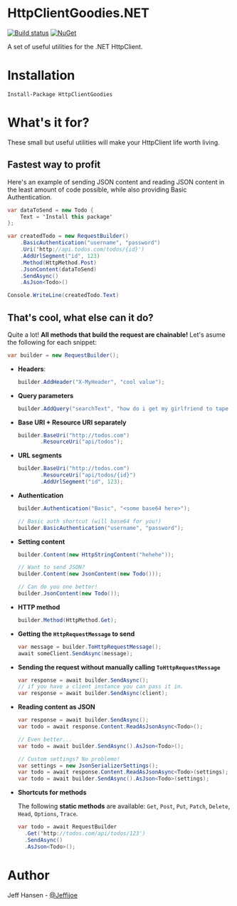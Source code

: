 # HttpClientGoodies.NET

[![Build status](https://ci.appveyor.com/api/projects/status/v8bx4kl22po40vso?svg=true)](https://ci.appveyor.com/project/jeffijoe/httpclientgoodies-net)
[![NuGet](https://img.shields.io/nuget/v/HttpClientGoodies.svg?maxAge=2592000)](http://nuget.org/packages/HttpClientGoodies)

A set of useful utilities for the .NET HttpClient.

# Installation

```
Install-Package HttpClientGoodies
```

# What's it for?

These small but useful utilities will make your HttpClient life worth living.

## Fastest way to profit

Here's an example of sending JSON content and reading JSON content in the least amount of code possible, while also providing Basic Authentication.

```csharp
var dataToSend = new Todo {
    Text = 'Install this package'
};

var createdTodo = new RequestBuilder()
    .BasicAuthentication("username", "password")
    .Uri('http://api.todos.com/todos/{id}')
    .AddUrlSegment("id", 123)
    .Method(HttpMethod.Post)
    .JsonContent(dataToSend)
    .SendAsync()
    .AsJson<Todo>()

Console.WriteLine(createdTodo.Text)
```

## That's cool, what else can it do?

Quite a lot! **All methods that build the request are chainable!** Let's asume the following for each snippet:

```csharp
var builder = new RequestBuilder();
```

* **Headers**:

  ```csharp
  builder.AddHeader("X-MyHeader", "cool value");
  ```

* **Query parameters**

  ```csharp
  builder.AddQuery("searchText", "how do i get my girlfriend to tape her fingers together like a dinosaur");
  ```

* **Base URI + Resource URI separately**

  ```csharp
  builder.BaseUri("http://todos.com")
         .ResourceUri("api/todos");
  ```

* **URL segments**

  ```csharp
  builder.BaseUri("http://todos.com")
         .ResourceUri("api/todos/{id}")
         .AddUrlSegment("id", 123);
  ```

* **Authentication**

  ```csharp
  builder.Authentication("Basic", "<some base64 here>");

  // Basic auth shortcut (will base64 for you!)
  builder.BasicAuthentication("username", "password");
  ```

* **Setting content**

  ```csharp
  builder.Content(new HttpStringContent("hehehe"));

  // Want to send JSON?
  builder.Content(new JsonContent(new Todo()));

  // Can do you one better!
  builder.JsonContent(new Todo());
  ```


* **HTTP method**

  ```csharp
  builder.Method(HttpMethod.Get);
  ```

* **Getting the `HttpRequestMessage` to send**

  ```csharp
  var message = builder.ToHttpRequestMessage();
  await someClient.SendAsync(message);
  ```

* **Sending the request without manually calling `ToHttpRequestMessage`**

  ```csharp
  var response = await builder.SendAsync();
  // if you have a client instance you can pass it in.
  var response = await builder.SendAsync(client);
  ```

* **Reading content as JSON**

  ```csharp
  var response = await builder.SendAsync();
  var todo = await response.Content.ReadAsJsonAsync<Todo>();

  // Even better...
  var todo = await builder.SendAsync().AsJson<Todo>();

  // Custom settings? No problemo!
  var settings = new JsonSerializerSettings();
  var todo = await response.Content.ReadAsJsonAsync<Todo>(settings);
  var todo = await builder.SendAsync().AsJson<Todo>(settings);
  ```

* **Shortcuts for methods**

  The following **static methods** are available: `Get`, `Post`, `Put`, `Patch`, `Delete`, `Head`, `Options`, `Trace`.

  ```csharp
  var todo = await RequestBuilder
    .Get('http://todos.com/api/todos/123')
    .SendAsync()
    .AsJson<Todo>();
  ```

# Author

Jeff Hansen - [@Jeffijoe](https://twitter.com/Jeffijoe)
